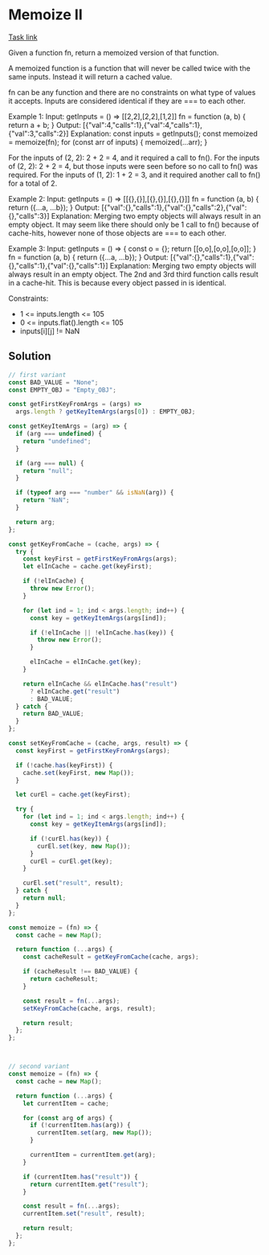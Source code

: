 # Memoize II

[Task link](https://leetcode.com/problems/memoize-ii/description/)

Given a function fn, return a memoized version of that function.

A memoized function is a function that will never be called twice with the same inputs. Instead it will return a cached value.

fn can be any function and there are no constraints on what type of values it accepts. Inputs are considered identical if they are === to each other.

Example 1:
Input:
getInputs = () => [[2,2],[2,2],[1,2]]
fn = function (a, b) { return a + b; }
Output: [{"val":4,"calls":1},{"val":4,"calls":1},{"val":3,"calls":2}]
Explanation:
const inputs = getInputs();
const memoized = memoize(fn);
for (const arr of inputs) {
memoized(...arr);
}

For the inputs of (2, 2): 2 + 2 = 4, and it required a call to fn().
For the inputs of (2, 2): 2 + 2 = 4, but those inputs were seen before so no call to fn() was required.
For the inputs of (1, 2): 1 + 2 = 3, and it required another call to fn() for a total of 2.

Example 2:
Input:
getInputs = () => [[{},{}],[{},{}],[{},{}]]
fn = function (a, b) { return ({...a, ...b}); }
Output: [{"val":{},"calls":1},{"val":{},"calls":2},{"val":{},"calls":3}]
Explanation:
Merging two empty objects will always result in an empty object. It may seem like there should only be 1 call to fn() because of cache-hits, however none of those objects are === to each other.

Example 3:
Input:
getInputs = () => { const o = {}; return [[o,o],[o,o],[o,o]]; }
fn = function (a, b) { return ({...a, ...b}); }
Output: [{"val":{},"calls":1},{"val":{},"calls":1},{"val":{},"calls":1}]
Explanation:
Merging two empty objects will always result in an empty object. The 2nd and 3rd third function calls result in a cache-hit. This is because every object passed in is identical.

Constraints:

- 1 <= inputs.length <= 105
- 0 <= inputs.flat().length <= 105
- inputs[i][j] != NaN

## Solution

```javascript
// first variant
const BAD_VALUE = "None";
const EMPTY_OBJ = "Empty_OBJ";

const getFirstKeyFromArgs = (args) =>
  args.length ? getKeyItemArgs(args[0]) : EMPTY_OBJ;

const getKeyItemArgs = (arg) => {
  if (arg === undefined) {
    return "undefined";
  }

  if (arg === null) {
    return "null";
  }

  if (typeof arg === "number" && isNaN(arg)) {
    return "NaN";
  }

  return arg;
};

const getKeyFromCache = (cache, args) => {
  try {
    const keyFirst = getFirstKeyFromArgs(args);
    let elInCache = cache.get(keyFirst);

    if (!elInCache) {
      throw new Error();
    }

    for (let ind = 1; ind < args.length; ind++) {
      const key = getKeyItemArgs(args[ind]);

      if (!elInCache || !elInCache.has(key)) {
        throw new Error();
      }

      elInCache = elInCache.get(key);
    }

    return elInCache && elInCache.has("result")
      ? elInCache.get("result")
      : BAD_VALUE;
  } catch {
    return BAD_VALUE;
  }
};

const setKeyFromCache = (cache, args, result) => {
  const keyFirst = getFirstKeyFromArgs(args);

  if (!cache.has(keyFirst)) {
    cache.set(keyFirst, new Map());
  }

  let curEl = cache.get(keyFirst);

  try {
    for (let ind = 1; ind < args.length; ind++) {
      const key = getKeyItemArgs(args[ind]);

      if (!curEl.has(key)) {
        curEl.set(key, new Map());
      }
      curEl = curEl.get(key);
    }

    curEl.set("result", result);
  } catch {
    return null;
  }
};

const memoize = (fn) => {
  const cache = new Map();

  return function (...args) {
    const cacheResult = getKeyFromCache(cache, args);

    if (cacheResult !== BAD_VALUE) {
      return cacheResult;
    }

    const result = fn(...args);
    setKeyFromCache(cache, args, result);

    return result;
  };
};



// second variant
const memoize = (fn) => {
  const cache = new Map();

  return function (...args) {
    let currentItem = cache;

    for (const arg of args) {
      if (!currentItem.has(arg)) {
        currentItem.set(arg, new Map());
      }

      currentItem = currentItem.get(arg);
    }

    if (currentItem.has("result")) {
      return currentItem.get("result");
    }

    const result = fn(...args);
    currentItem.set("result", result);

    return result;
  };
};
```
